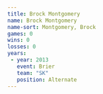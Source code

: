 ```yaml
---
title: Brock Montgomery
name: Brock Montgomery
name-sort: Montgomery, Brock
games: 0
wins: 0
losses: 0
years:
 - year: 2013
   event: Brier
   team: "SK"
   position: Alternate
---
```


